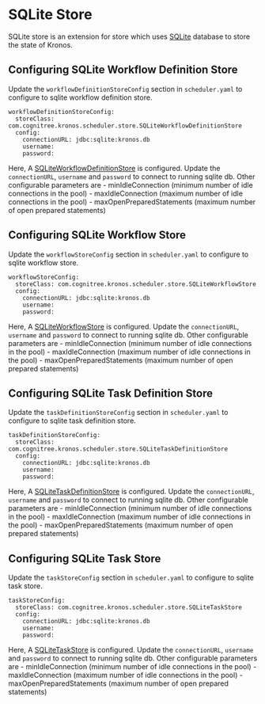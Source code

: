 # SQLite Store

SQLite store is an extension for store which uses [SQLite](https://www.sqlite.org) database to store the state of Kronos.

## Configuring SQLite Workflow Definition Store

Update the `workflowDefinitionStoreConfig` section in `scheduler.yaml` to configure to sqlite workflow definition store.

```
workflowDefinitionStoreConfig:
  storeClass: com.cognitree.kronos.scheduler.store.SQLiteWorkflowDefinitionStore
  config:
    connectionURL: jdbc:sqlite:kronos.db
    username:
    password:
```

Here, A [SQLiteWorkflowDefinitionStore](src/main/java/com/cognitree/kronos/scheduler/store/SQLiteWorkflowDefinitionStore.java) is configured. Update the `connectionURL`, `username` and `password` to connect to running sqlite db.
Other configurable parameters are
    - minIdleConnection (minimum number of idle connections in the pool)
    - maxIdleConnection (maximum number of idle connections in the pool)
    - maxOpenPreparedStatements (maximum number of open prepared statements)

## Configuring SQLite Workflow Store

Update the `workflowStoreConfig` section in `scheduler.yaml` to configure to sqlite workflow store.

```
workflowStoreConfig:
  storeClass: com.cognitree.kronos.scheduler.store.SQLiteWorkflowStore
  config:
    connectionURL: jdbc:sqlite:kronos.db
    username:
    password:
```

Here, A [SQLiteWorkflowStore](src/main/java/com/cognitree/kronos/scheduler/store/SQLiteWorkflowStore.java) is configured. Update the `connectionURL`, `username` and `password` to connect to running sqlite db.
Other configurable parameters are
    - minIdleConnection (minimum number of idle connections in the pool)
    - maxIdleConnection (maximum number of idle connections in the pool)
    - maxOpenPreparedStatements (maximum number of open prepared statements)

## Configuring SQLite Task Definition Store

Update the `taskDefinitionStoreConfig` section in `scheduler.yaml` to configure to sqlite task definition store.

```
taskDefinitionStoreConfig:
  storeClass: com.cognitree.kronos.scheduler.store.SQLiteTaskDefinitionStore
  config:
    connectionURL: jdbc:sqlite:kronos.db
    username:
    password:
```

Here, A [SQLiteTaskDefinitionStore](src/main/java/com/cognitree/kronos/scheduler/store/SQLiteTaskDefinitionStore.java) is configured. Update the `connectionURL`, `username` and `password` to connect to running sqlite db.
Other configurable parameters are
    - minIdleConnection (minimum number of idle connections in the pool)
    - maxIdleConnection (maximum number of idle connections in the pool)
    - maxOpenPreparedStatements (maximum number of open prepared statements)

## Configuring SQLite Task Store

Update the `taskStoreConfig` section in `scheduler.yaml` to configure to sqlite task store.

```
taskStoreConfig:
  storeClass: com.cognitree.kronos.scheduler.store.SQLiteTaskStore
  config:
    connectionURL: jdbc:sqlite:kronos.db
    username:
    password:
```

Here, A [SQLiteTaskStore](src/main/java/com/cognitree/kronos/scheduler/store/SQLiteTaskStore.java) is configured. Update the `connectionURL`, `username` and `password` to connect to running sqlite db.
Other configurable parameters are
    - minIdleConnection (minimum number of idle connections in the pool)
    - maxIdleConnection (maximum number of idle connections in the pool)
    - maxOpenPreparedStatements (maximum number of open prepared statements)


